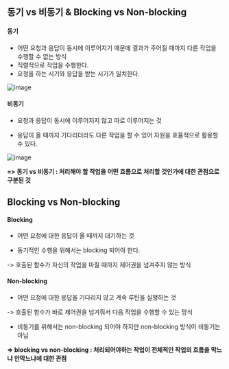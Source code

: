 ## 동기 vs 비동기 & Blocking vs Non-blocking
#### 동기
- 어떤 요청과 응답이 동시에 이루어지기 때문에 결과가 주어질 때까지 다른 작업을 수행할 수 없는 방식
- 직렬적으로 작업을 수행한다.
- 요청을 하는 시기와 응답을 받는 시기가 일치한다.

![image](https://user-images.githubusercontent.com/61968474/136347366-f53753bf-107b-4e55-a7c1-efcf729cc66a.png)


####  비동기 
- 요청과 응답이 동시에 이루어지지 않고 따로 이루어지는 것

- 응답이 올 때까지 기다리더라도 다른 작업을 할 수 있어 자원을 효율적으로 활용할 수 있다.

![image](https://user-images.githubusercontent.com/61968474/136347432-1122db14-f898-4a52-9062-182edf80c0ef.png)

**=> 동기 vs 비동기 : 처리해야 할 작업을 어떤 흐름으로 처리할 것인가에 대한 관점으로 구분된 것**

## Blocking vs Non-blocking

#### Blocking

- 어떤 요청에 대한 응답이 올 때까지 대기하는 것

- 동기적인 수행을 위해서는 blocking 되어야 한다.

-> 호출된 함수가 자신의 작업을 마칠 때까지 제어권을 넘겨주지 않는 방식


#### Non-blocking

- 어떤 요청에 대한 응답을 기다리지 않고 계속 루틴을 실행하는 것

-> 호출된 함수가 바로 제어권을 넘겨줘서 다음 작업을 수행할 수 있는 망식

- 비동기를 위해서는 non-blocking 되어야 하지만 non-blocking 방식이 비동기는 아님

**=> blocking vs non-blocking : 처리되어야하는 작업이 전체적인 작업의 흐름을 막느냐 안막느냐에 대한 관점**


